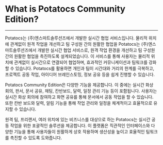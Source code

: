 # What is Potatocs Community Edition?

---

Potatocs는 (주)엔스마트솔루션즈에서 개발한 실시간 협업 서비스입니다. 물리적 위치에 관계없이 원격 작업을 개선하고 팀 구성원 간의 원활한 협업을
Potatocs는 (주)엔스마트솔루션즈에서 개발한 실시간 협업 서비스로, 원격 작업 환경을 개선하고 팀 구성원 간의 원활한 협업을 촉진하도록 설계되었습니다. 이 서비스를 통해 사용자는 물리적 위치에 관계없이 실시간으로 연결되어 협업하며, 효과적인 커뮤니케이션과 팀워크를 강화할 수 있습니다. Potatocs를 활용하면 개인과 팀이 시간대와 거리의 한계를 극복하고, 프로젝트 공동 작업, 아이디어 브레인스토밍, 정보 공유 등을 쉽게 진행할 수 있습니다.

Potatocs Community Edition은 다양한 기능을 제공합니다. 이 중에는 실시간 화상 회의, 판서, 문서 공유, 채팅, 칸반보드, 달력, 일정 관리 기능 등이 포함됩니다. 사용자는 실시간 화상 회의에 참여하고 화면 공유를 통해 문서에서 공동 작업을 할 수 있습니다. 또한 칸반 보드와 달력, 알림 기능을 통해 작업 관리와 일정을 체계적이고 효율적으로 유지할 수 있습니다.

원격 팀, 프리랜서, 여러 위치에 있는 비즈니스를 대상으로 하는 Potatocs는 실시간 공동 작업을 위한 포괄적인 솔루션을 제공합니다. 이 플랫폼은 직관적인 인터페이스와 다양한 기능을 통해 사용자들이 원활하게 상호 작용하며 생산성을 높이고 효율적인 팀워크를 촉진할 수 있도록 도와줍니다.
